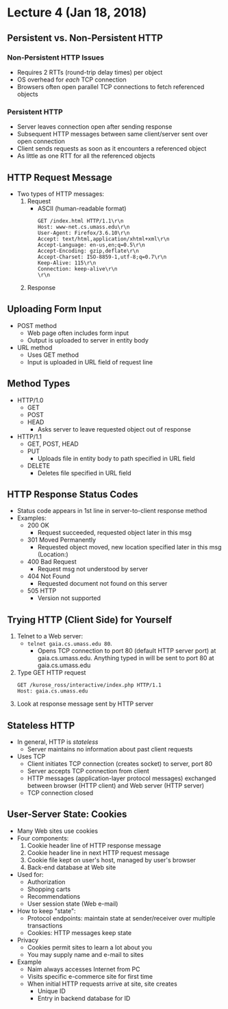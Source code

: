 # Lecture 4 (Jan 18, 2018)
## Persistent vs. Non-Persistent HTTP 
### Non-Persistent HTTP Issues
* Requires 2 RTTs (round-trip delay times) per object
* OS overhead for *each* TCP connection
* Browsers often open parallel TCP connections to fetch referenced objects
### Persistent HTTP
* Server leaves connection open after sending response
* Subsequent HTTP messages between same client/server sent over open connection
* Client sends requests as soon as it encounters a referenced object
* As little as one RTT for all the referenced objects
## HTTP Request Message
* Two types of HTTP messages:
  1. Request
     * ASCII (human-readable format)
          ```
          GET /index.html HTTP/1.1\r\n
          Host: www-net.cs.umass.edu\r\n
          User-Agent: Firefox/3.6.10\r\n
          Accept: text/html,application/xhtml+xml\r\n
          Accept-Language: en-us,en;q=0.5\r\n
          Accept-Encoding: gzip,deflate\r\n
          Accept-Charset: ISO-8859-1,utf-8;q=0.7\r\n
          Keep-Alive: 115\r\n
          Connection: keep-alive\r\n
          \r\n
          ```
  2. Response
## Uploading Form Input
* POST method
  * Web page often includes form input
  * Output is uploaded to server in entity body
* URL method
  * Uses GET method
  * Input is uploaded in URL field of request line
## Method Types
* HTTP/1.0
  * GET
  * POST
  * HEAD
    * Asks server to leave requested object out of response
* HTTP/1.1
  * GET, POST, HEAD
  * PUT
    * Uploads file in entity body to path specified in URL field
  * DELETE
    * Deletes file specified in URL field
## HTTP Response Status Codes
* Status code appears in 1st line in server-to-client response method
* Examples: 
  * 200 OK
    * Request succeeded, requested object later in this msg
  * 301 Moved Permanently
    * Requested object moved, new location specified later in this msg (Location:)
  * 400 Bad Request
    * Request msg not understood by server
  * 404 Not Found
    * Requested document not found on this server
  * 505 HTTP
    * Version not supported
## Trying HTTP (Client Side) for Yourself
1. Telnet to a Web server:
   * `telnet gaia.cs.umass.edu 80`. 
     * Opens TCP connection to port 80 (default HTTP server port) at gaia.cs.umass.edu. Anything typed in will be sent 
     to port 80 at gaia.cs.umass.edu
 2. Type GET HTTP request
    ```
    GET /kurose_ross/interactive/index.php HTTP/1.1 
    Host: gaia.cs.umass.edu
    ```
3. Look at response message sent by HTTP server
## Stateless HTTP
* In general, HTTP is *stateless*
  * Server maintains no information about past client requests
* Uses TCP
  * Client initiates TCP connection (creates socket) to server, port 80
  * Server accepts TCP connection from client
  * HTTP messages (application-layer protocol messages) exchanged between browser (HTTP client) and Web server (HTTP server)
  * TCP connection closed
## User-Server State: Cookies
* Many Web sites use cookies
* Four components:
  1. Cookie header line of HTTP response message
  2. Cookie header line in next HTTP request message
  3. Cookie file kept on user's host, managed by user's browser
  4. Back-end database at Web site
* Used for:
  * Authorization
  * Shopping carts
  * Recommendations
  * User session state (Web e-mail)
* How to keep "state":
  * Protocol endpoints: maintain state at sender/receiver over multiple transactions
  * Cookies: HTTP messages keep state
* Privacy
  * Cookies permit sites to learn a lot about you
  * You may supply name and e-mail to sites
* Example
  * Naim always accesses Internet from PC
  * Visits specific e-commerce site for first time
  * When initial HTTP requests arrive at site, site creates
    * Unique ID
    * Entry in backend database for ID
